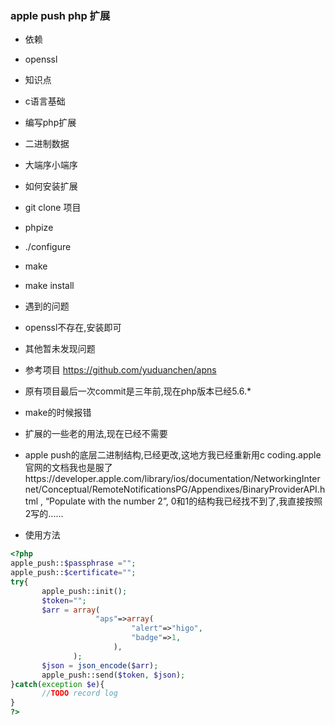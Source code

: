 ### apple push php 扩展

- 依赖

 - openssl
 
- 知识点
 
 - c语言基础
 - 编写php扩展
 - 二进制数据
 - 大端序小端序

- 如何安装扩展
 - git clone 项目
 - phpize
 - ./configure
 - make
 - make install

- 遇到的问题
 - openssl不存在,安装即可
 - 其他暂未发现问题

- 参考项目 https://github.com/yuduanchen/apns
 - 原有项目最后一次commit是三年前,现在php版本已经5.6.*
 - make的时候报错
 - 扩展的一些老的用法,现在已经不需要
 - apple push的底层二进制结构,已经更改,这地方我已经重新用c coding.apple官网的文档我也是服了https://developer.apple.com/library/ios/documentation/NetworkingInternet/Conceptual/RemoteNotificationsPG/Appendixes/BinaryProviderAPI.html , “Populate with the number 2”, 0和1的结构我已经找不到了,我直接按照2写的......
- 使用方法
 
 ```php
<?php 
apple_push::$passphrase ="";
apple_push::$certificate="";
try{
        apple_push::init();
        $token="";
        $arr = array(
                    "aps"=>array(
                            "alert"=>"higo",
                            "badge"=>1,                                                                                                      
                        ),  
               );
        $json = json_encode($arr);
        apple_push::send($token, $json);                                                              
}catch(exception $e){
        //TODO record log
}
?>
 ```
